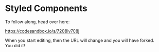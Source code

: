 # Styled Components

To follow along, head over here:

https://codesandbox.io/s/7208lv708j

When you start editing, then the URL will change and you will have forked. You
did it!
